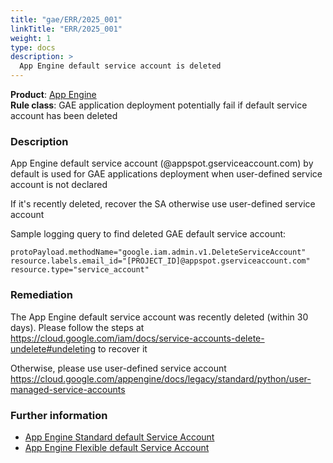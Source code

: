 ```yaml
---
title: "gae/ERR/2025_001"
linkTitle: "ERR/2025_001"
weight: 1
type: docs
description: >
  App Engine default service account is deleted
---
```


**Product**: [App Engine](https://cloud.google.com/appengine)\
**Rule class**: GAE application deployment potentially fail if default service account has been deleted

### Description

App Engine default service account (@appspot.gserviceaccount.com) by default is used
for GAE applications deployment when user-defined service account is not declared

If it's recently deleted, recover the SA otherwise use user-defined service account

Sample logging query to find deleted GAE default service account:
```
protoPayload.methodName="google.iam.admin.v1.DeleteServiceAccount"
resource.labels.email_id="[PROJECT_ID]@appspot.gserviceaccount.com"
resource.type="service_account"
```

### Remediation

The App Engine default service account was recently deleted (within 30 days). Please follow the steps at https://cloud.google.com/iam/docs/service-accounts-delete-undelete#undeleting to recover it

Otherwise, please use user-defined service account https://cloud.google.com/appengine/docs/legacy/standard/python/user-managed-service-accounts


### Further information

- [App Engine Standard default Service Account](https://cloud.google.com/appengine/docs/legacy/standard/python/service-account)
- [App Engine Flexible default Service Account](https://cloud.google.com/appengine/docs/flexible/configure-service-accounts#assign_an_app-level_default_service_account)
